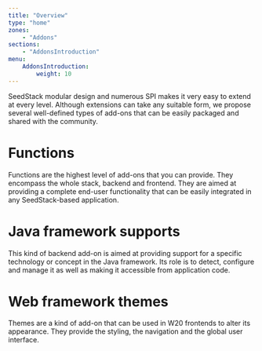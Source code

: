 ```yaml
---
title: "Overview"
type: "home"
zones:
    - "Addons"
sections:
    - "AddonsIntroduction"
menu:
    AddonsIntroduction:
        weight: 10
---
```


SeedStack modular design and numerous SPI makes it very easy to extend at every level. Although extensions can
take any suitable form, we propose several well-defined types of add-ons that can be easily packaged and shared with
the community.

# Functions

Functions are the highest level of add-ons that you can provide. They encompass the whole stack, backend and frontend. 
They are aimed at providing a complete end-user functionality that can be easily integrated in any SeedStack-based 
application. 


# Java framework supports

This kind of backend add-on is aimed at providing support for a specific technology or concept in the Java framework. Its
role is to detect, configure and manage it as well as making it accessible from application code.

# Web framework themes

Themes are a kind of add-on that can be used in W20 frontends to alter its appearance. They provide the styling, the 
navigation and the global user interface.

 

